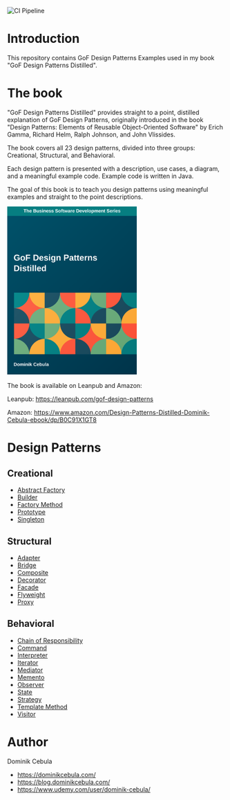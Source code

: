 ![CI Pipeline](https://github.com/dominikcebula/gof-design-patterns/actions/workflows/maven.yml/badge.svg)

# Introduction

This repository contains GoF Design Patterns Examples used in my book "GoF Design Patterns Distilled".

# The book

"GoF Design Patterns Distilled" provides straight to a point, distilled explanation of GoF Design Patterns, originally
introduced in the book "Design Patterns: Elements of Reusable Object-Oriented Software" by Erich Gamma, Richard Helm,
Ralph Johnson, and John Vlissides.

The book covers all 23 design patterns, divided into three groups: Creational, Structural, and Behavioral.

Each design pattern is presented with a description, use cases, a diagram, and a meaningful example code. Example code
is written in Java.

The goal of this book is to teach you design patterns using meaningful examples and straight to the point descriptions.

<img alt="GoF Design Patterns Distilled Book Cover" src="img/cover.svg" width="300"/>

The book is available on Leanpub and Amazon:

Leanpub: https://leanpub.com/gof-design-patterns

Amazon: https://www.amazon.com/Design-Patterns-Distilled-Dominik-Cebula-ebook/dp/B0C91X1GT8

# Design Patterns

## Creational

* [Abstract Factory](src/main/java/com/dominikcebula/edu/design/patterns/creational/abstractfactory)
* [Builder](src/main/java/com/dominikcebula/edu/design/patterns/creational/builder)
* [Factory Method](src/main/java/com/dominikcebula/edu/design/patterns/creational/factory/method)
* [Prototype](src/main/java/com/dominikcebula/edu/design/patterns/creational/prototype)
* [Singleton](src/main/java/com/dominikcebula/edu/design/patterns/creational/singleton)

## Structural

* [Adapter](src/main/java/com/dominikcebula/edu/design/patterns/structural/adapter)
* [Bridge](src/main/java/com/dominikcebula/edu/design/patterns/structural/bridge)
* [Composite](src/main/java/com/dominikcebula/edu/design/patterns/structural/composite)
* [Decorator](src/main/java/com/dominikcebula/edu/design/patterns/structural/decorator)
* [Facade](src/main/java/com/dominikcebula/edu/design/patterns/structural/facade)
* [Flyweight](src/main/java/com/dominikcebula/edu/design/patterns/structural/flyweight)
* [Proxy](src/main/java/com/dominikcebula/edu/design/patterns/structural/proxy)

## Behavioral

* [Chain of Responsibility](src/main/java/com/dominikcebula/edu/design/patterns/behavioral/chain/of/responsibility)
* [Command](src/main/java/com/dominikcebula/edu/design/patterns/behavioral/command)
* [Interpreter](src/main/java/com/dominikcebula/edu/design/patterns/behavioral/interpreter)
* [Iterator](src/main/java/com/dominikcebula/edu/design/patterns/behavioral/iterator)
* [Mediator](src/main/java/com/dominikcebula/edu/design/patterns/behavioral/mediator)
* [Memento](src/main/java/com/dominikcebula/edu/design/patterns/behavioral/memento)
* [Observer](src/main/java/com/dominikcebula/edu/design/patterns/behavioral/observer)
* [State](src/main/java/com/dominikcebula/edu/design/patterns/behavioral/state)
* [Strategy](src/main/java/com/dominikcebula/edu/design/patterns/behavioral/strategy)
* [Template Method](src/main/java/com/dominikcebula/edu/design/patterns/behavioral/template/method)
* [Visitor](src/main/java/com/dominikcebula/edu/design/patterns/behavioral/visitor)

# Author

Dominik Cebula

* https://dominikcebula.com/
* https://blog.dominikcebula.com/
* https://www.udemy.com/user/dominik-cebula/
